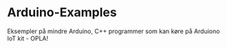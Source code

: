 # Arduino-Examples
Eksempler på mindre Arduino, C++ programmer som kan køre på Arduiono IoT kit - OPLA!

